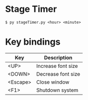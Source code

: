 # Stage Timer

```
$ py stageTimer.py <hour> <minute>
```

# Key bindings

Key        | Description
-----------|--------------------
\<UP\>     | Increase font size
\<DOWN\>   | Decrease font size
\<Escape\> | Close window
\<F1\>     | Shutdown system
